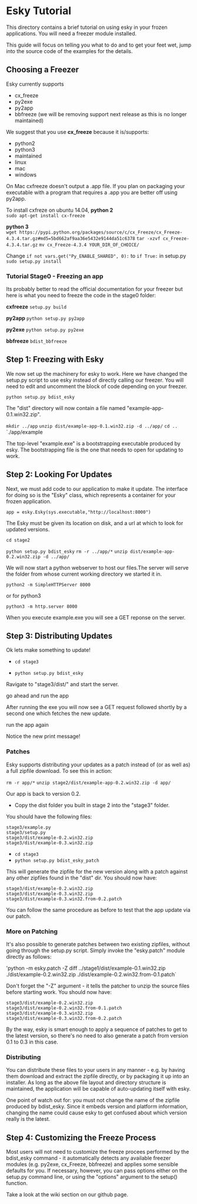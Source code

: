 
Esky Tutorial
=============

This directory contains a brief tutorial on using esky in your frozen 
applications. You will need a freezer module installed.

This guide will focus on telling you what to do and to get your feet wet,
jump into the source code of the examples for the details.

## Choosing a Freezer

Esky currently supports
 - cx_freeze
 - py2exe 
 - py2app 
 - bbfreeze (we will be removing support next release as this is no longer maintained)

We suggest that you use **cx_freeze** because it is/supports:
 - python2
 - python3
 - maintained 
 - linux
 - mac 
 - windows

On Mac cxfreeze doesn't output a .app file. If you plan on packaging your
executable with a program that requires a .app you are better off using py2app.

To install cxfreze on ubuntu 14.04, 
**python 2**  
`sudo apt-get install cx-freeze`

**python 3**  
`wget https://pypi.python.org/packages/source/c/cx_Freeze/cx_Freeze-4.3.4.tar.gz#md5=5bd662af9aa36e5432e9144da51c6378`
`tar -xzvf cx_Freeze-4.3.4.tar.gz`
`mv cx_Freeze-4.3.4 YOUR_DIR_OF_CHOICE/`

Change `if not vars.get("Py_ENABLE_SHARED", 0):` to `if True:` in setup.py
`sudo setup.py install`

### Tutorial Stage0 - Freezing an app

Its probably better to read the official documentation for your freezer but
here is what you need to freeze the code in the stage0 folder:

**cxfreeze** `setup.py build`

**py2app** `python setup.py py2app`

**py2exe** `python setup.py py2exe`

**bbfreeze** `bdist_bbfreeze`

## Step 1:  Freezing with Esky 

We now set up the machinery for esky to work. Here we have changed the setup.py 
script to use esky instead of directly calling our freezer. You will need 
to edit and uncomment the block of code depending on your freezer.

`python setup.py bdist_esky`

The "dist" directory will now contain a file named "example-app-0.1.win32.zip".

`mkdir ../app`
`unzip dist/example-app-0.1.win32.zip -d ../app/`
`cd ..`
`./app/example
        
The top-level "example.exe" is a bootstrapping executable produced by esky.
The bootstrapping file is the one that needs to open for updating to
work.


## Step 2:  Looking For Updates

Next, we must add code to our application to make it update. 
The interface for doing so is the "Esky" class, which represents 
a container for your frozen application.

    app = esky.Esky(sys.executable,"http://localhost:8000")

The Esky must be given its location on disk, and a url at which to look for
updated versions. 

`cd stage2`

`python setup.py bdist_esky`
`rm -r ../app/*`
`unzip dist/example-app-0.2.win32.zip -d ../app/`

We will now start a python webserver to host our files.The server
will serve the folder from whose current working directory we started it in.

`python2 -m SimpleHTTPServer 8000`

or for python3

`python3 -m http.server 8000`

When you execute example.exe you will see a GET reponse on the server.


## Step 3:  Distributing Updates

Ok lets make something to update!

 - `cd stage3`

 - `python setup.py bdist_esky`

Ravigate to "stage3/dist/" and start the server.

go ahead and run the app 

After running the exe you will now see a GET request followed shortly by
a second one which fetches the new update.

run the app again

Notice the new print message!

### Patches

Esky supports distributing your updates as a patch instead of (or as well
as) a full zipfile download. To see this in action:

`rm -r app/*`
`unzip stage2/dist/example-app-0.2.win32.zip -d app/`

Our app is back to version 0.2. 

 - Copy the dist folder you built in stage 2 into the "stage3" folder. 

You should have the following files:

    stage3/example.py
    stage3/setup.py
    stage3/dist/example-0.2.win32.zip
    stage3/dist/example-0.3.win32.zip

 - `cd stage3`
 - `python setup.py bdist_esky_patch` 

This will generate the zipfile for the new version along with a patch against any other
zipfiles found in the "dist" dir.  You should now have:

    stage3/dist/example-0.2.win32.zip
    stage3/dist/example-0.3.win32.zip
    stage3/dist/example-0.3.win32.from-0.2.patch

You can follow the same procedure as before to test that the app update via
our patch.

### More on Patching 

It's also possible to generate patches between two existing zipfiles, without
going through the setup.py script.  Simply invoke the "esky.patch" module
directly as follows:

'python -m esky.patch -Z diff ../stage1/dist/example-0.1.win32.zip ./dist/example-0.2.win32.zip ./dist/example-0.2.win32.from-0.1.patch`

Don't forget the "-Z" argument - it tells the patcher to unzip the source files
before starting work.  You should now have:

    stage3/dist/example-0.2.win32.zip
    stage3/dist/example-0.2.win32.from-0.1.patch
    stage3/dist/example-0.3.win32.zip
    stage3/dist/example-0.3.win32.from-0.2.patch

By the way, esky is smart enough to apply a sequence of patches to get to the
latest version, so there's no need to also generate a patch from version 0.1
to 0.3 in this case.

### Distributing 

You can distribute these files to your users in any manner - e.g. by having
them download and extract the zipfile directly, or by packaging it up into
an installer.  As long as the above file layout and directory structure is
maintained, the application will be capable of auto-updating itself with esky.

One point of watch out for: you must not change the name of the zipfile
produced by bdist_esky.  Since it embeds version and platform information,
changing the name could cause esky to get confused about which version really
is the latest.


## Step 4: Customizing the Freeze Process

Most users will not need to customize the freeze procees performed by the
bdist_esky command - it automatically detects any available freezer modules
(e.g. py2exe, cx_Freeze, bbfreeze) and applies some sensible defaults for you.
If necessary, however, you can pass options either on the setup.py command line,
or using the "options" argument to the setup() function.

Take a look at the wiki section on our github page.


